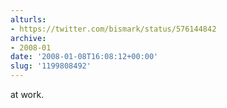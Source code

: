 ```yaml
---
alturls:
- https://twitter.com/bismark/status/576144842
archive:
- 2008-01
date: '2008-01-08T16:08:12+00:00'
slug: '1199808492'
---
```


at work.

